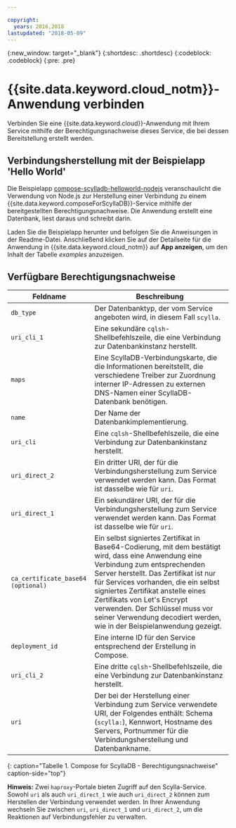 ```yaml
---

copyright:
  years: 2016,2018
lastupdated: "2018-05-09"
---
```


{:new_window: target="_blank"}
{:shortdesc: .shortdesc}
{:codeblock: .codeblock}
{:pre: .pre}

# {{site.data.keyword.cloud_notm}}-Anwendung verbinden

Verbinden Sie eine {{site.data.keyword.cloud}}-Anwendung mit Ihrem Service mithilfe der Berechtigungsnachweise dieses Service, die bei dessen Bereitstellung erstellt werden.

## Verbindungsherstellung mit der Beispielapp 'Hello World'

Die Beispielapp [compose-scylladb-helloworld-nodejs](https://github.com/IBM-Cloud/compose-scylladb-helloworld-nodejs) veranschaulicht die Verwendung von Node.js zur Herstellung einer Verbindung zu einem {{site.data.keyword.composeForScyllaDB}}-Service mithilfe der bereitgestellten Berechtigungsnachweise. Die Anwendung erstellt eine Datenbank, liest daraus und schreibt darin.

Laden Sie die Beispielapp herunter und befolgen Sie die Anweisungen in der Readme-Datei. Anschließend klicken Sie auf der Detailseite für die Anwendung in {{site.data.keyword.cloud_notm}} auf **App anzeigen**, um den Inhalt der Tabelle *examples* anzuzeigen.

## Verfügbare Berechtigungsnachweise

Feldname|Beschreibung
----------|-----------
`db_type`|Der Datenbanktyp, der vom Service angeboten wird, in diesem Fall `scylla`.
`uri_cli_1`|Eine sekundäre `cqlsh`-Shellbefehlszeile, die eine Verbindung zur Datenbankinstanz herstellt.
`maps`|Eine ScyllaDB-Verbindungskarte, die die Informationen bereitstellt, die verschiedene Treiber zur Zuordnung interner IP-Adressen zu externen DNS-Namen einer ScyllaDB-Datenbank benötigen.
`name`|Der Name der Datenbankimplementierung.
`uri_cli`|Eine `cqlsh`-Shellbefehlszeile, die eine Verbindung zur Datenbankinstanz herstellt.
`uri_direct_2`|Ein dritter URI, der für die Verbindungsherstellung zum Service verwendet werden kann. Das Format ist dasselbe wie für `uri`.
`uri_direct_1`|Ein sekundärer URI, der für die Verbindungsherstellung zum Service verwendet werden kann. Das Format ist dasselbe wie für `uri`.
`ca_certificate_base64` `(optional)`|Ein selbst signiertes Zertifikat in Base64-Codierung, mit dem bestätigt wird, dass eine Anwendung eine Verbindung zum entsprechenden Server herstellt. Das Zertifikat ist nur für Services vorhanden, die ein selbst signiertes Zertifikat anstelle eines Zertifikats von Let's Encrypt verwenden. Der Schlüssel muss vor seiner Verwendung decodiert werden, wie in der Beispielanwendung gezeigt.
`deployment_id`|Eine interne ID für den Service entsprechend der Erstellung in Compose.
`uri_cli_2`|Eine dritte `cqlsh`-Shellbefehlszeile, die eine Verbindung zur Datenbankinstanz herstellt.
`uri`|Der bei der Herstellung einer Verbindung zum Service verwendete URI, der Folgendes enthält: Schema (`scylla:`), Kennwort, Hostname des Servers, Portnummer für die Verbindungsherstellung und Datenbankname.
{: caption="Tabelle 1. Compose for ScyllaDB - Berechtigungsnachweise" caption-side="top"}

**Hinweis:** Zwei `haproxy`-Portale bieten Zugriff auf den Scylla-Service. Sowohl `uri` als auch `uri_direct_1` wie auch `uri_direct_2` können zum Herstellen der Verbindung verwendet werden. In Ihrer Anwendung wechseln Sie zwischen `uri`, `uri_direct_1` und `uri_direct_2`, um die Reaktionen auf Verbindungsfehler zu verwalten.
